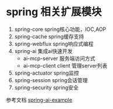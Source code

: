 # spring 相关扩展模块

1. spring-core spring核心功能，IOC,AOP
2. spring-cache spring缓存支持
3. spring-webflux spring响应式编程
4. spring-ai 集成ai快速开发
   - ai-mcp-server 服务端访问方式
   - ai-mcp-client client 管理server列表
5. spring-actuator spring监控
6. spring-session spring会话管理
7. spring-security spring安全


参考文档 [spring-ai-example](https://github.com/spring-projects/spring-ai-examples.git)
